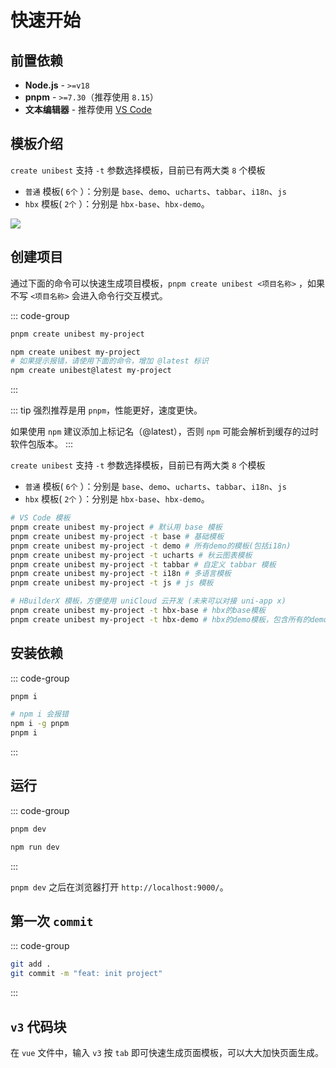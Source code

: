 # 快速开始

## 前置依赖

- **Node.js** - `>=v18`
- **pnpm** - `>=7.30`（推荐使用 `8.15`）
- **文本编辑器** - 推荐使用 [VS Code](https://code.visualstudio.com/)

## 模板介绍

`create unibest` 支持 `-t` 参数选择模板，目前已有两大类 `8` 个模板

- `普通` 模板( `6个` ）：分别是 `base`、`demo`、`ucharts`、`tabbar`、`i18n`、`js`
- `hbx` 模板( `2个` ）：分别是 `hbx-base`、`hbx-demo`。

![](https://oss.laf.run/ukw0y1-site/xmind/unibest模板.png)

## 创建项目

通过下面的命令可以快速生成项目模板，`pnpm create unibest <项目名称>` ，如果不写 `<项目名称>` 会进入命令行交互模式。

::: code-group

```bash [pnpm]h
pnpm create unibest my-project
```

```bash [npm]
npm create unibest my-project
# 如果提示报错，请使用下面的命令，增加 @latest 标识
npm create unibest@latest my-project
```

:::

::: tip
强烈推荐是用 `pnpm`，性能更好，速度更快。

如果使用 `npm` 建议添加上标记名（@latest），否则 `npm` 可能会解析到缓存的过时软件包版本。
:::

`create unibest` 支持 `-t` 参数选择模板，目前已有两大类 `8` 个模板

- `普通` 模板( `6个` ）：分别是 `base`、`demo`、`ucharts`、`tabbar`、`i18n`、`js`
- `hbx` 模板( `2个` ）：分别是 `hbx-base`、`hbx-demo`。

```sh
# VS Code 模板
pnpm create unibest my-project # 默认用 base 模板
pnpm create unibest my-project -t base # 基础模板
pnpm create unibest my-project -t demo # 所有demo的模板(包括i18n)
pnpm create unibest my-project -t ucharts # 秋云图表模板
pnpm create unibest my-project -t tabbar # 自定义 tabbar 模板
pnpm create unibest my-project -t i18n # 多语言模板
pnpm create unibest my-project -t js # js 模板

# HBuilderX 模板，方便使用 uniCloud 云开发 (未来可以对接 uni-app x)
pnpm create unibest my-project -t hbx-base # hbx的base模板
pnpm create unibest my-project -t hbx-demo # hbx的demo模板，包含所有的demo
```

<!-- > `uni-app x 模板` 还在开发中，4 月份会面世。 （update on 2024-04-05) -->

## 安装依赖

::: code-group

```bash [pnpm]
pnpm i
```

```bash [npm]
# npm i 会报错
npm i -g pnpm
pnpm i
```

:::

## 运行

::: code-group

```bash [pnpm]
pnpm dev
```

```bash [npm]
npm run dev
```

:::

`pnpm dev` 之后在浏览器打开 `http://localhost:9000/`。

## 第一次 `commit`

::: code-group

```bash
git add .
git commit -m "feat: init project"
```

:::

## `v3` 代码块

在 `vue` 文件中，输入 `v3` 按 `tab` 即可快速生成页面模板，可以大大加快页面生成。

